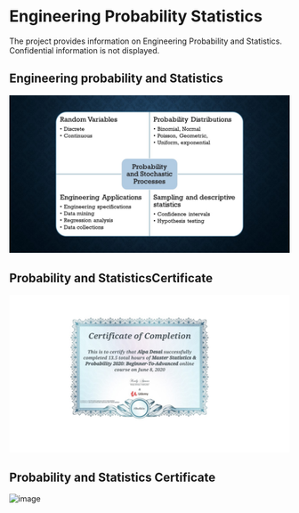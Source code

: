 # Engineering Probability Statistics

The project provides information on Engineering Probability and Statistics. Confidential information is not displayed.

## Engineering probability and Statistics
![image](Probability.jpg)

## Probability and StatisticsCertificate
![image](ProbabilityCertificateI.jpg)

## Probability and Statistics Certificate
![image](ProbabilityCertificateII.jpg)
